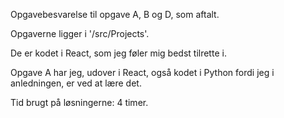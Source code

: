 Opgavebesvarelse til opgave A, B og D, som aftalt.

Opgaverne ligger i '/src/Projects'.

De er kodet i React, som jeg føler mig bedst tilrette i.

Opgave A har jeg, udover i React, også kodet i Python fordi jeg i anledningen, er ved at lære det.

Tid brugt på løsningerne: 4 timer.
